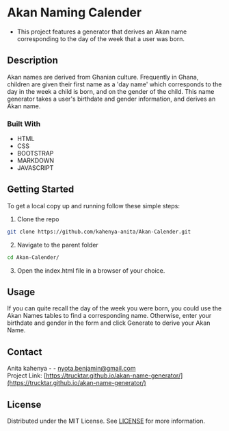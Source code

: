 # Akan Naming Calender

* This project features a generator that derives an Akan name corresponding to the day of the week that a user was born.

## Description

Akan names are derived from Ghanian culture.
Frequently in Ghana, children are given their first name as a 'day name' which corresponds to the day in the week a child is born, and on the gender of the child.
This name generator takes a user's birthdate and gender information, and derives an Akan name.

### Built With

* HTML
* CSS
* BOOTSTRAP
* MARKDOWN
* JAVASCRIPT

## Getting Started

To get a local copy up and running follow these simple steps:

1. Clone the repo

```sh
git clone https://github.com/kahenya-anita/Akan-Calender.git
```

2. Navigate to the parent folder

```sh
cd Akan-Calender/
```

3. Open the index.html file in a browser of your choice.

## Usage

If you can quite recall the day of the week you were born, you could use the Akan Names tables to find a corresponding name.
Otherwise, enter your birthdate and gender in the form and click Generate to derive your Akan Name.

## Contact

Anita kahenya - [](https://twitter.com/trucktar) - nyota.benjamin@gmail.com  
Project Link: [https://trucktar.github.io/akan-name-generator/](https://trucktar.github.io/akan-name-generator/)

## License

Distributed under the MIT License. See [LICENSE](LICENSE) for more information.